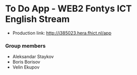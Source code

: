# To Do App - WEB2 Fontys ICT English Stream

 - Production link: http://i385023.hera.fhict.nl/app

### Group members
 - Aleksandar Staykov
 - Boris Borisov
 - Velin Ekupov